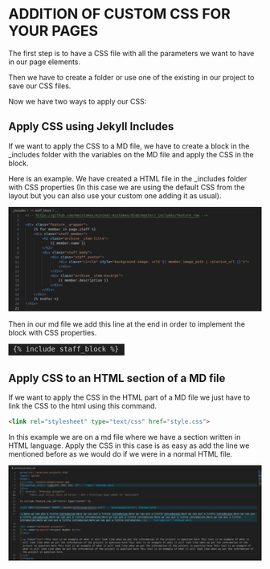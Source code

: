 # ADDITION OF CUSTOM CSS FOR YOUR PAGES

The first step is to have a CSS file with all the parameters we want to have in our page elements.

Then we have to create a folder or use one of the existing in our project to save our CSS files.

Now we have two ways to apply our CSS:

## Apply CSS using Jekyll Includes

If we want to apply the CSS to a MD file, we have to create a block in the _includes folder with the variables on the MD file and apply the CSS in the block.

Here is an example. We have created a HTML file in the _includes folder with CSS properties (In this case we are using the default CSS from the layout but you can also use your custom one adding it as usual). 

 ![CSS in a HTML file from _includes folder](/assets/docImages/cssBlock.png)

Then in our md file we add this line at the end in order to implement the block with CSS properties.

 ![Code line to add the block configuration to a MD file](/assets/docImages/lineBlock.png)

## Apply CSS to an HTML section of a MD file
If we want to apply the CSS in the HTML part of a MD file we just have to link the CSS to the html using this command.
```html
<link rel="stylesheet" type="text/css" href="style.css"> 
```

In this example we are on a md file where we have a section written in HTML language. Apply the CSS in this case is as easy as add the line we mentioned before as we would do if we were in a normal HTML file.

 ![CSS in a HTML section from a MD file](/assets/docImages/cssHtml.png)